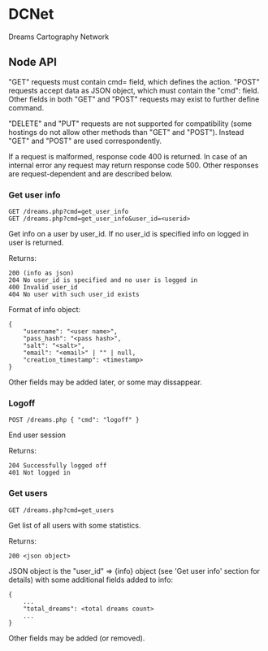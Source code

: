# DCNet
Dreams Cartography Network

## Node API

"GET" requests must contain cmd=<command> field, which defines the
action. "POST" requests accept data as JSON object, which must contain
the "cmd": <string> field. Other fields in both "GET" and "POST"
requests may exist to further define command.

"DELETE" and "PUT" requests are not supported for compatibility (some
hostings do not allow other methods than "GET" and "POST"). Instead
"GET" and "POST" are used correspondently.

If a request is malformed, response code 400 is returned. In case of
an internal error any request may return response code 500. Other
responses are request-dependent and are described below.

### Get user info

	GET /dreams.php?cmd=get_user_info
	GET /dreams.php?cmd=get_user_info&user_id=<userid>

Get info on a user by user_id. If no user_id is specified info on logged
in user is returned.

Returns:

	200 (info as json)
	204 No user_id is specified and no user is logged in
	400 Invalid user_id
	404 No user with such user_id exists

Format of info object:

	{
		"username": "<user name>",
		"pass_hash": "<pass hash>",
		"salt": "<salt>",
		"email": "<email>" | "" | null,
		"creation_timestamp": <timestamp>
	}

Other fields may be added later, or some may dissappear.

### Logoff

	POST /dreams.php { "cmd": "logoff" }

End user session

Returns:

	204 Successfully logged off
	401 Not logged in

### Get users

	GET /dreams.php?cmd=get_users

Get list of all users with some statistics.

Returns:

	200 <json object>

JSON object is the "user_id" => {info} object (see 'Get user info'
section for details) with some additional fields added to info:

	{
		...
		"total_dreams": <total dreams count>
		...
	}

Other fields may be added (or removed).


